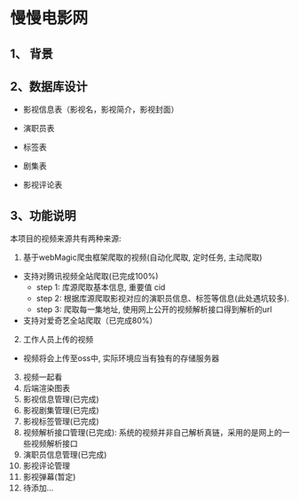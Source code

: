 # 慢慢电影网

## 1、 背景

## 2、数据库设计

- 影视信息表（影视名，影视简介，影视封面）

- 演职员表

- 标签表

- 剧集表

- 影视评论表

## 3、功能说明

本项目的视频来源共有两种来源:
1. 基于webMagic爬虫框架爬取的视频(自动化爬取, 定时任务, 主动爬取)
- 支持对腾讯视频全站爬取(已完成100%)
  - step 1: 库源爬取基本信息, 重要值 cid
  - step 2: 根据库源爬取影视对应的演职员信息、标签等信息(此处遇坑较多).
  - step 3: 爬取每一集地址, 使用网上公开的视频解析接口得到解析的url
- 支持对爱奇艺全站爬取（已完成80%）
2. 工作人员上传的视频
- 视频将会上传至oss中, 实际环境应当有独有的存储服务器
3. 视频一起看
4. 后端渲染图表
5. 影视信息管理(已完成)
6. 影视剧集管理(已完成)
7. 影视标签管理(已完成)
8. 视频解析接口管理(已完成): 系统的视频并非自己解析真链，采用的是网上的一些视频解析接口
9. 演职员信息管理(已完成)
10. 影视评论管理
11. 影视弹幕(暂定)
12. 待添加...

